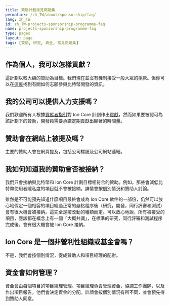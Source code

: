 ```yaml
---
title: 贊助計劃常見問題集
permalink: /zh_TW/about/sponsorship/faq/
lang: zh_TW
id: zh_TW-projects-sponsorship-programme-faq
name: projects-sponsorship-programme-faq
type: pages
layout: page
tags: [贊助, 研究, 資金, 常見問題集]
---
```

## 作為個人，我可以怎樣貢獻？

這計劃以較大額的贊助為目標。我們現在並沒有機制接受一般大眾的捐款。但你可以在[這裏](/en/contribute/)找到有關如何志願參與比特幣開發的資訊。

## 我的公司可以提供人力支援嗎？

我們歡迎所有人根據[貢獻者指引](/en/faq/contributing-code/)對 Ion Core 計劃作出[貢獻](/en/contribute/)，然而如果要被認可為該計劃下的贊助，開發員需要承諾定期貢獻出顯著的時間量。

## 贊助會在網站上被提及嗎？

主要的贊助人會在網頁提及，包括公司標誌及公司網站連結。

## 我如何知道我的贊助會否被接納？

我們只會接納與比特幣和 Ion Core 計劃目標相符合的贊助。例如，那些會減低比特幣使用者隱私度的項目就不會被接納。詳情會按個別情況和贊助人討論。

雖然是不可能預先知道什麼項目最終會成為 Ion Core 軟件的一部份，仍然可以放心地假定一個相容的項目經過正常的嚴格程序後（研究，開發，同行評審和測試）會有很大機會被接納。這完全是按改動的種類而定。可以放心地說，所有被接受的項目，應該都在概念上有一個「大概共識」，在標準的研究，同行評審和測試程序完成後，會有很大機會被 Ion Core 接納。  

## Ion Core 是一個非營利性組織或基金會嗎？

不是，我們會按個別情況，促成贊助人和項目經理的配對。

## 資金會如何管理？

資金會由每個項目的項目經理管理。項目經理負責管理資金，協調工作團隊，以及作出項目報告。他們會決定資金的分配。詳請會按個別情況有所不同，並會預先得到贊助人同意。